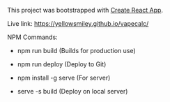 This project was bootstrapped with [Create React App](https://github.com/facebookincubator/create-react-app).

Live link: https://yellowsmiley.github.io/vapecalc/

NPM Commands:

- npm run build (Builds for production use)

- npm run deploy (Deploy to Git)

- npm install -g serve (For server)

- serve -s build (Deploy on local server)
